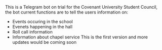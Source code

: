 This is a Telegram bot on trial for the Covenant University Student Council, the bot current functions are to tell the users information on:
- Events occuring in the school
- Evenets happening in the hall
- Roll call information
- Information about chapel service
This is the first version and more updates would be coming soon
